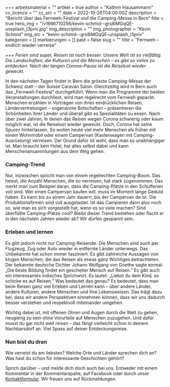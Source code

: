 +++
arbeitsmaterial = ""
artikel = true
author = "Kathrin Hausammann"
cc_licence = ""
cc_src = ""
date = 2022-10-26T04:00:00Z
description = "Bericht über das Fernweh-Festival und die Camping-Messe in Bern"
fdw = true
hero_img = "/v1666710256/kevin-schmid--grs8iMGqQE-unsplash_l3priv.jpg"
img_description = ""
img_photographer = "Kevin Schmid"
img_src = "kevin-schmid--grs8iMGqQE-unsplash_l3priv"
kategorien = []
markierungen = []
paid = false
slug = ""
title = "Fernweh – endlich wieder verreise"

+++
_Ferien sind super, Reisen ist noch besser. Unsere Welt ist so vielfältig. Die Landschaften, die Kulturen und die Menschen – es gibt so vieles zu entdecken. Nach der langen Corona-Pause ist die Reiselust wieder geweckt._

In den nächsten Tagen findet in Bern die grösste Camping-Messe der Schweiz statt – der Suisse Caravan Salon. Gleichzeitig wird in Bern auch das „Fernweh-Festival“ durchgeführt. Wenn man die Programme der beiden Veranstaltungen durchliest, wird man regelrecht vom Fernweh gepackt. Menschen erzählen in Vorträgen von ihren eindrücklichen Reisen, Ländervertretungen – sogenannte Botschaften – präsentieren die Schönheiten ihrer Länder und überall gibt es Spezialitäten zu essen. Nach über zwei Jahren, in denen das Reisen wegen Corona schwierig oder kaum möglich war, ist die Reiselust wieder geweckt. Doch, Corona hat seine Spuren hinterlassen. So wollen heute viel mehr Menschen als früher mit einem Wohnmobil oder einem Campervan (Kastenwagen mit Camping-Ausrüstung) verreisen. Der Grund dafür ist wohl, dass man so unabhängiger ist. Man braucht kein Hotel, hat alles selbst dabei und kann Menschenansammlungen aus dem Weg gehen.

### Camping-Trend

  
Nur, inzwischen spricht man von einem regelrechten Camping-Boom. Das heisst, die Anzahl Menschen, die so verreisen, hat stark zugenommen. Das merkt man zum Beispiel daran, dass die Camping-Plätze in den Schulferien voll sind. Wer einen Campervan kaufen will, muss im Moment lange Geduld haben. Es kann bis zu einem Jahr dauern, bis der Campervan da ist. Die Produktionsfirmen sind voll ausgelastet. Ist das Campieren dann also noch so, wie man es sich vorgestellt hat, wenn es so viele machen? Sind überfüllte Camping-Plätze cool? Bleibt dieser Trend bestehen oder flacht er in den nächsten Jahren wieder ab? Wir dürfen gespannt sein.

### Erleben und lernen

Es gibt jedoch nicht nur Camping-Reisende. Die Menschen sind auch per Flugzeug, Zug oder Auto wieder in entfernte Länder unterwegs. Das Unbekannte hat schon immer fasziniert. Es gibt zahlreiche Aussagen von klugen Menschen, die das Reisen als etwas ganz Wichtiges betrachteten. Der bekannte deutsche Dichter Johann Wolfgang von Goethe sagte einmal: „Die beste Bildung findet ein gescheiter Mensch auf Reisen.“ Es gibt auch ein interessantes indisches Sprichwort. Es lautet: „Liebst du dein Kind, so schicke es auf Reisen.“ Was bedeutet das genau? Es bedeutet, dass man beim Reisen ganz viel Erleben und Lernen kann – über andere Länder, andere Kulturen, andere Menschen und ihre Lebensweisen. Das trägt dazu bei, dass wir andere Perspektiven einnehmen können, dass wir uns dadurch besser verstehen und respektvoll miteinander umgehen.

Wichtig dabei ist, mit offenen Ohren und Augen durch die Welt zu gehen, neugierig zu sein ohne Vorurteile auf Menschen zuzugehen. Und dafür musst du gar nicht weit reisen – das fängt vielleicht schon in deinem Nachbarsdorf an. Viel Spass auf deiner Entdeckungsreise.

### Nun bist du dran

Wie verreist du am liebsten? Welche Orte und Länder sprechen dich an? Was hast du schon für interessante Geschichten gehört?

Sprich darüber – und melde dich doch auch bei uns. Entweder mit einem Kommentar in der Kommentarspalte, auf Facebook oder durch unser [Kontaktformular](https://www.chinderzytig.ch/kontakt/). Wir freuen uns auf Rückmeldungen.